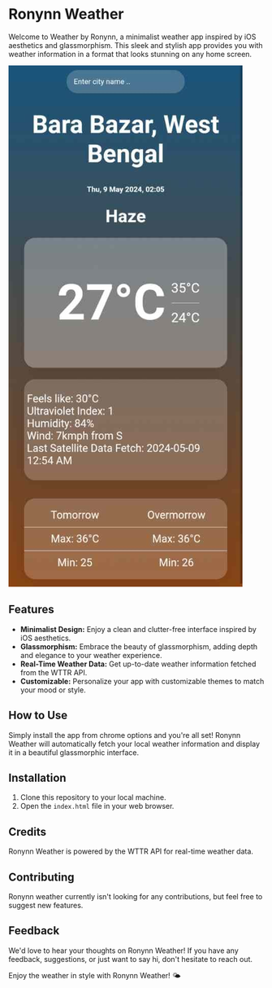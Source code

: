 # Ronynn Weather

Welcome to Weather by Ronynn, a minimalist weather app inspired by iOS aesthetics and glassmorphism. This sleek and stylish app provides you with weather information in a format that looks stunning on any home screen.

![Screenshot](screen.png)

## Features
- **Minimalist Design:** Enjoy a clean and clutter-free interface inspired by iOS aesthetics.
- **Glassmorphism:** Embrace the beauty of glassmorphism, adding depth and elegance to your weather experience.
- **Real-Time Weather Data:** Get up-to-date weather information fetched from the WTTR API.
- **Customizable:** Personalize your app with customizable themes to match your mood or style.

## How to Use
Simply install the app from chrome options and you're all set! Ronynn Weather will automatically fetch your local weather information and display it in a beautiful glassmorphic interface.

## Installation
1. Clone this repository to your local machine.
2. Open the `index.html` file in your web browser.

## Credits
Ronynn Weather is powered by the WTTR API for real-time weather data.

## Contributing
Ronynn weather currently isn't looking for any contributions, but feel free to suggest new features.

## Feedback
We'd love to hear your thoughts on Ronynn Weather! If you have any feedback, suggestions, or just want to say hi, don't hesitate to reach out.

Enjoy the weather in style with Ronynn Weather! 🌤️